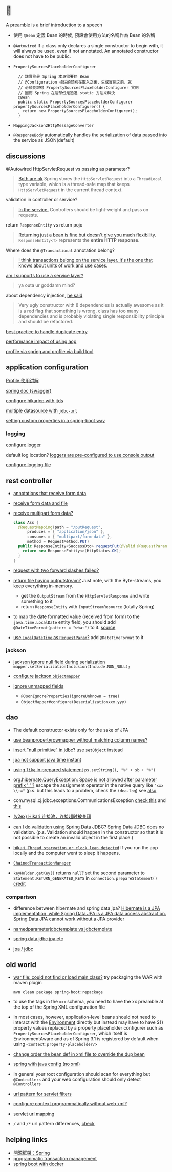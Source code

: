 # 🍃

A [preamble](https://www.vocabulary.com/dictionary/preamble) is a brief introduction to a speech

- 使用 `@Bean` 定義 Bean 的時候, 預設會使用方法的名稱作為 Bean 的名稱
- `@Autowired` If a class only declares a single constructor to begin with, it will always be used, even if not annotated. An annotated constructor does not have to be public.
- `PropertySourcesPlaceholderConfigurer`

  ```text
    // 該實例是 Spring 本身需要的 Bean
    // @Configuration 標註的類別在載入之後，生成實例之前，就
    // 必須能取得 PropertySourcesPlaceholderConfigurer 實例
    // 因而 Spring 在這部份是透過 static 方法來解決
    @Bean
    public static PropertySourcesPlaceholderConfigurer propertySourcesPlaceholderConfigurer() {
      return new PropertySourcesPlaceholderConfigurer();
    }
  ```

- `MappingJackson2HttpMessageConverter`
- `@ResponseBody` automatically handles the serialization of data passed into the service as JSON(default)

## discussions

@Autowired HttpServletRequest vs passing as parameter?

> [Both are ok](https://stackoverflow.com/a/48575275/11844003) Spring stores the `HttpServletRequest` into a `ThreadLocal` type variable, which is a thread-safe map that keeps `HttpServletRequest` in the current thread context.

validation in controller or service?

> [In the service.](https://stackoverflow.com/a/46480007/11844003) Controllers should be light-weight and pass on requests.

return `ResponseEntity` vs return pojo

> [Returning just a bean is fine but doesn't give you much flexibility.](https://stackoverflow.com/a/49673748/11844003) `ResponseEntity<T>` represents the **entire HTTP response**.

Where does the `@Transactional` annotation belong?

> [I think transactions belong on the service layer. It's the one that knows about units of work and use cases.](https://stackoverflow.com/a/1079125/11844003)

[am I supports to use a service layer?](https://stackoverflow.com/questions/9633498/do-i-really-need-a-service-layer)

> ya outa ur goddamn mind?

about dependency injection, [he said](https://stackoverflow.com/questions/39890849/what-exactly-is-field-injection-and-how-to-avoid-it#comment67070350_39891473)

> Very ugly constructor with 8 dependencies is actually awesome as it is a red flag that something is wrong, class has too many dependencies and is probably violating single responsibility principle and should be refactored.

[best practice to handle duplicate entry](https://softwareengineering.stackexchange.com/questions/350996/what-will-be-the-best-practice-to-handle-duplicate-entry-in-db-in-spring-mvc-th)

[performance impact of using aop](https://stackoverflow.com/questions/433475/performance-impact-of-using-aop)

[profile via spring and profile via build tool](https://stackoverflow.com/questions/66103584/what-is-the-difference-between-profiles-via-spring-or-via-a-build-tool-like-mave)

## application configuration

[Profile 使用讲解](https://www.cnblogs.com/zwwhnly/p/11350018.html)

[spring doc (swagger)](https://springdoc.org/properties.html)

[configure hikaricp with jtds](https://stackoverflow.com/questions/42247864/configure-hikaricp-in-spring-boot-with-jtds)

[multiple datasource with `jdbc-url`](https://stackoverflow.com/questions/49088847/after-spring-boot-2-0-migration-jdbcurl-is-required-with-driverclassname)

[setting custom properties in a spring-boot way](https://stackoverflow.com/a/32066380)

### logging

[configure logger](https://stackoverflow.com/questions/30571319/spring-boot-logging-pattern)

default log location? [loggers are pre-configured to use console output](https://stackoverflow.com/a/31939886/11844003)

[configure logging file](https://stackoverflow.com/questions/39158191/default-logging-file-for-spring-boot-application)

## rest controller

- [annotations that receive form data](https://stackoverflow.com/questions/24551915/how-to-get-form-data-as-a-map-in-spring-mvc-controller)

- [receive form data and file](https://stackoverflow.com/questions/51938056/spring-boot-upload-form-data-and-file)

- [receive multipart form data?](https://stackoverflow.com/questions/57802148/how-can-i-receive-multipart-form-data-in-spring-mvc-controller)

  ```java
  class Ass {
    @RequestMapping(path = "/putRequest",
        produces = { "application/json" },
        consumes = { "multipart/form-data" },
        method = RequestMethod.PUT)
    public ResponseEntity<SuccessDto> requestPut(@Valid @RequestParam(value = "commit", required = false, defaultValue="false") Boolean commit, @Valid @RequestPart("file") MultipartFile file) {
      return new ResponseEntity<>(HttpStatus.OK);
    }
  }
  ```

- [request with two forward slashes failed?](https://stackoverflow.com/questions/48453980/spring-5-0-3-requestrejectedexception-the-request-was-rejected-because-the-url)

- [return file having outputstream?](https://stackoverflow.com/questions/27741283/return-file-from-spring-controller-having-outputstream) Just note, with the Byte-streams, you keep everything in-memory.
  - get the `OutputStream` from the `HttpServletResponse` and write something to it
  - return `ResponseEntity` with `InputStreamResource` (totally Spring)

- to map the date formatted value (received from form) to the `java.time.LocalDate` entity field, you should add `@DateTimeFormat(pattern = "what")` to it. [source](https://stackoverflow.com/questions/43079923/localdate-in-form)

- [use `LocalDateTime` as `RequestParam`?](https://stackoverflow.com/questions/40274353/how-to-use-localdatetime-requestparam-in-spring-i-get-failed-to-convert-string) add `@DateTimeFormat` to it

### jackson

- [jackson ignore null field during serialization](https://stackoverflow.com/questions/11757487/how-to-tell-jackson-to-ignore-a-field-during-serialization-if-its-value-is-null) `mapper.setSerializationInclusion(Include.NON_NULL);`

- [configure jackson `objectmapper`](https://stackoverflow.com/a/32842962/11844003)

- [ignore unmapped fields](https://stackoverflow.com/questions/5455014/ignoring-new-fields-on-json-objects-using-jackson)
  - `@JsonIgnoreProperties(ignoreUnknown = true)`
  - `ObjectMapper#configure(Deserializationxxx.yyy)`

## dao

- The default constructor exists only for the sake of JPA

- [use beanpropertyrowmapper without matching column names?](https://stackoverflow.com/questions/9469586/spring-how-to-use-beanpropertyrowmapper-without-matching-column-names)

- [insert "null primitive" in jdbc?](https://stackoverflow.com/a/17657152/11844003) use `setObject` instead

- [jpa not support java time instant](https://stackoverflow.com/questions/49309076/why-jpa-does-not-support-java-time-instant)

- [using `like` in prepared statement](https://stackoverflow.com/questions/8247970/using-like-wildcard-in-prepared-statement) `ps.setString(1, "%" + sb + "%")`

- [org.hibernate.QueryException: Space is not allowed after parameter prefix ':' ?](https://stackoverflow.com/a/54117834/11844003) escape the assignment operator in the native query like `"xxx \\:="` (p.s. but this leads to a problem, check the `idea.log`) see [also](https://stackoverflow.com/questions/9460018/how-can-i-use-mysql-assign-operator-in-hibernate-native-query)

- com.mysql.cj.jdbc.exceptions.CommunicationsException [check this](https://stackoverflow.com/questions/69394504/connection-com-mysql-cj-jdbc-connectionimplee48bb3-marked-as-broken-because-of) and [this](https://stackoverflow.com/questions/11301707/attempt-to-reconnect-jdbc-pool-datasource-after-database-restarts)

- [(v2ex) Hikari 连接池，连接超时被关闭](https://www.v2ex.com/t/688926#r_9231887)

- [can I do validation using Spring Data JDBC?](https://stackoverflow.com/a/62403357/11844003) Spring Data JDBC does no validation. (p.s. Validation should happen in the constructor so that it is not possible to create an invalid object in the first place.)

- [hikari, `Thread starvation or clock leap detected`](https://stackoverflow.com/questions/38703876/log-warning-thread-starvation-or-clock-leap-detected-housekeeper-delta-springh) If you run the app locally and the computer went to sleep it happens.

- [`ChainedTransactionManager`](https://stackoverflow.com/questions/48954763/spring-transactional-with-a-transaction-across-multiple-data-sources)

- `keyHolder.getKey()` returns `null`? set the second parameter to `Statement.RETURN_GENERATED_KEYS` in `connection.prepareStatement()` [credit](https://stackoverflow.com/a/53656226/11844003)

### comparison

- difference between hibernate and spring data jpa? [Hibernate is a JPA implementation, while Spring Data JPA is a JPA data access abstraction. Spring Data JPA cannot work without a JPA provider](https://stackoverflow.com/a/23863416)

- [namedparameterjdbctemplate vs jdbctemplate](https://stackoverflow.com/questions/16359316/namedparameterjdbctemplate-vs-jdbctemplate)

- [spring data jdbc jpa etc](https://stackoverflow.com/questions/42470060/spring-data-jdbc-spring-data-jpa-vs-hibernate)

- [jpa / jdbc](https://stackoverflow.com/questions/4406310/why-use-jpa-instead-of-writing-the-sql-query-using-jdbc)

## old world

- [war file: could not find or load main class?](https://stackoverflow.com/a/51841838/11844003) try packaging the WAR with maven plugin

  ```shell
  mvn clean package spring-boot:repackage
  ```

- to use the tags in the `xxx` schema, you need to have the xx preamble at the top of the Spring XML configuration file

- In most cases, however, application-level beans should not need to interact with the [Environment](https://docs.spring.io/spring-framework/docs/current/javadoc-api/org/springframework/core/env/Environment.html) directly but instead may have to have ${} property values replaced by a property placeholder configurer such as `PropertySourcesPlaceholderConfigurer`, which itself is EnvironmentAware and as of Spring 3.1 is registered by default when using `<context:property-placeholder/>`

- [change order the bean def in xml file to override the dup bean](https://stackoverflow.com/questions/5849192/springs-overriding-bean)

- [spring with java config (no xml)](https://stackoverflow.com/questions/28293400/spring-root-and-servlet-context-with-java-config)

- In general your root configuration should scan for everything but `@Controllers` and your web configuration should only detect `@Controllers`

- [url pattern for servlet filters](https://stackoverflow.com/questions/35434978/how-to-specify-url-pattern-for-servlet-filters-in-webapplicationinitializer)

- [configure context programmatically without web xml?](https://stackoverflow.com/questions/38348608/how-to-configure-context-param-programmatically-without-web-xml)

- [servlet url mapping](https://stackoverflow.com/a/14225540)

- `/` and `/*` url pattern differences, [check](https://stackoverflow.com/questions/4140448/difference-between-and-in-servlet-mapping-url-pattern)

## helping links

- [開源框架：Spring](https://openhome.cc/Gossip/Spring/index.html)
- [programmatic transaction management](https://docs.spring.io/spring-framework/docs/3.0.0.M3/reference/html/ch11s06.html)
- [spring boot with docker](https://spring.io/guides/gs/spring-boot-docker/)
